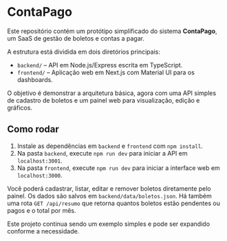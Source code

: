 # ContaPago

Este repositório contém um protótipo simplificado do sistema **ContaPago**, um SaaS de gestão de boletos e contas a pagar.

A estrutura está dividida em dois diretórios principais:

- `backend/` – API em Node.js/Express escrita em TypeScript.
- `frontend/` – Aplicação web em Next.js com Material UI para os dashboards.

O objetivo é demonstrar a arquitetura básica, agora com uma API simples de cadastro de boletos e um painel web para visualização, edição e gráficos.

## Como rodar

1. Instale as dependências em `backend` e `frontend` com `npm install`.
2. Na pasta `backend`, execute `npm run dev` para iniciar a API em `localhost:3001`.
3. Na pasta `frontend`, execute `npm run dev` para iniciar a interface web em `localhost:3000`.

Você poderá cadastrar, listar, editar e remover boletos diretamente pelo painel. Os dados são salvos em `backend/data/boletos.json`.
Há também uma rota `GET /api/resumo` que retorna quantos boletos estão pendentes ou pagos e o total por mês.

Este projeto continua sendo um exemplo simples e pode ser expandido conforme a necessidade.
